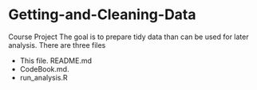 # Getting-and-Cleaning-Data
Course Project
The goal is to prepare tidy data than can be used for later analysis.
There are three files
  - This file. README.md
  -  CodeBook.md.
  -  run_analysis.R
